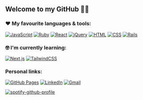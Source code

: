 ## Welcome to my GitHub 👋🤠

### ❤ My favourite languages & tools:
[![JavaScript](https://img.shields.io/badge/JavaScript-F7DF1E?logo=javascript&logoColor=000)](#) [![Ruby](https://img.shields.io/badge/Ruby-%23CC342D.svg?&logo=ruby&logoColor=white)](#) [![React](https://img.shields.io/badge/React-%2320232a.svg?logo=react&logoColor=%2361DAFB)](#) [![jQuery](https://img.shields.io/badge/jQuery-0769AD?logo=jquery&logoColor=fff)](#) [![HTML](https://img.shields.io/badge/HTML-%23E34F26.svg?logo=html5&logoColor=white)](#) [![CSS](https://img.shields.io/badge/CSS-1572B6?logo=css3&logoColor=fff)](#) [![Rails](https://img.shields.io/badge/Rails-%23CC0000.svg?logo=ruby-on-rails&logoColor=white)](#)

### 🤓 I'm currently learning:
[![Next.js](https://img.shields.io/badge/Next.js-black?logo=next.js&logoColor=white)](#) [![TailwindCSS](https://img.shields.io/badge/Tailwind%20CSS-%2338B2AC.svg?logo=tailwind-css&logoColor=white)](#)

### Personal links:
[![GitHub Pages](https://img.shields.io/badge/GitHub%20Pages-121013?logo=github&logoColor=white)](https://kylemcparland.github.io/) [![LinkedIn](https://img.shields.io/badge/LinkedIn-0A66C2?logo=linkedin&logoColor=fff)](https://www.linkedin.com/in/kyle-mcparland/) [![Gmail](https://img.shields.io/badge/Gmail-D14836?logo=gmail&logoColor=white)](mailto:kylemcparland@gmail.com)

[![spotify-github-profile](https://spotify-github-profile.kittinanx.com/api/view?uid=kylemcparland&cover_image=true&theme=default&show_offline=false&background_color=121212&interchange=false)](https://github.com/kittinan/spotify-github-profile)


<!--
**kylemcparland/kylemcparland** is a ✨ _special_ ✨ repository because its `README.md` (this file) appears on your GitHub profile.

Here are some ideas to get you started:

- 🔭 I’m currently working on ...
- 🌱 I’m currently learning ...
- 👯 I’m looking to collaborate on ...
- 🤔 I’m looking for help with ...
- 💬 Ask me about ...
- 📫 How to reach me: ...
- 😄 Pronouns: ...
- ⚡ Fun fact: ...
-->
